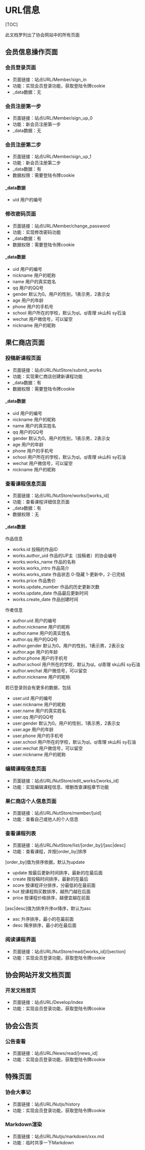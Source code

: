 # URL信息

[TOC]

此文档罗列出了协会网站中的所有页面

## 会员信息操作页面

### 会员登录页面

- 页面链接：站点URL/Member/sign_in
- 功能：实现会员登录功能，获取登陆令牌cookie
- _data数据：无

### 会员注册第一步

- 页面链接：站点URL/Member/sign_up_0
- 功能：新会员注册第一步
- _data数据：无

### 会员注册第二步

- 页面链接：站点URL/Member/sign_up_1
- 功能：新会员注册第二步
- _data数据：有
- 数据权限：需要登陆令牌cookie

#### _data数据

- uid 用户的编号

### 修改密码页面

- 页面链接：站点URL/Member/change_password
- 功能：实现修改密码功能
- _data数据：有
- 数据权限：需要登陆令牌cookie

#### _data数据

- uid 用户的编号
- nickname 用户的昵称
- name 用户的真实姓名
- qq 用户的QQ号
- gender 默认为0。用户的性别，1表示男，2表示女
- age 用户的年龄
- phone 用户的手机号
- school 用户所在的学校，默认为ql。ql青理 sk山科 sy石油
- wechat 用户微信号，可以留空
- nickname 用户的昵称

## 果仁商店页面

### 投稿新课程页面

- 页面链接：站点URL/NutStore/submit_works
- 功能：实现果仁商店创建新课程功能
- _data数据：有
- 数据权限：需要登陆令牌cookie

#### _data数据

- uid 用户的编号
- nickname 用户的昵称
- name 用户的真实姓名
- qq 用户的QQ号
- gender 默认为0。用户的性别，1表示男，2表示女
- age 用户的年龄
- phone 用户的手机号
- school 用户所在的学校，默认为ql。ql青理 sk山科 sy石油
- wechat 用户微信号，可以留空
- nickname 用户的昵称

### 查看课程信息页面

- 页面链接：站点URL/NutStore/works/[works_id]
- 功能：查看课程详细信息页面
- _data数据：有
- 数据权限：无

#### _data数据

作品信息

- works.id 投稿的作品ID
- works.author_uid 作品的UP主（投稿者）的协会编号
- works.works_name 作品的名称
- works.works_intro 作品简介
- works.works_state 作品状态 0-隐藏 1-更新中，2-已完结
- works.price 作品售价
- works.update_number 作品的历史更新次数
- works.update_date 作品最后更新时间
- works.create_date 作品创建时间

作者信息

- author.uid 用户的编号
- author.nickname 用户的昵称
- author.name 用户的真实姓名
- author.qq 用户的QQ号
- author.gender 默认为0。用户的性别，1表示男，2表示女
- author.age 用户的年龄
- author.phone 用户的手机号
- author.school 用户所在的学校，默认为ql。ql青理 sk山科 sy石油
- author.wechat 用户微信号，可以留空
- author.nickname 用户的昵称

若已登录则会有更多的数据，包括

- user.uid 用户的编号
- user.nickname 用户的昵称
- user.name 用户的真实姓名
- user.qq 用户的QQ号
- user.gender 默认为0。用户的性别，1表示男，2表示女
- user.age 用户的年龄
- user.phone 用户的手机号
- user.school 用户所在的学校，默认为ql。ql青理 sk山科 sy石油
- user.wechat 用户微信号，可以留空
- user.nickname 用户的昵称


### 编辑课程信息页面

- 页面链接：站点URL/NutStore/edit_works/[works_id]
- 功能：实现编辑课程信息、增删改查课程章节功能

### 果仁商店个人信息页面

- 页面链接：站点URL/NutStore/member/[uid]
- 功能：查看自己或他人的个人信息

### 查看课程列表

- 页面链接：站点URL/NutStore/list/[order_by]/[asc|desc]
- 功能：查看课程，并按[order_by]排序

[order_by]值为排序依据，默认为update

- update 按最后更新时间排序，最新的在最后面
- create 按投稿时间排序，最新的在最后
- score 按课程评分排序，分最低的在最前面
- hot 按课程购买数排序，越热门越在后面
- price 按课程价格排序，越便宜越在前面

[asc|desc]值为排序升序or降序，默认为asc

- asc 升序排序，最小的在最前面
- desc 降序排序，最小的在最后面

### 阅读课程界面

- 页面链接：站点URL/NutStore/read/[works_id]/[section]
- 功能：实现会员登录功能，获取登陆令牌cookie

## 协会网站开发文档页面

### 开发文档首页

- 页面链接：站点URL/Develop/index
- 功能：实现会员登录功能，获取登陆令牌cookie

## 协会公告页

### 公告查看

- 页面链接：站点URL/News/read/[news_id]
- 功能：实现会员登录功能，获取登陆令牌cookie

## 特殊页面

### 协会大事记

- 页面链接：站点URL/Nutjs/history
- 功能：实现会员登录功能，获取登陆令牌cookie

### Markdown渲染

- 页面链接：站点URL/Nutjs/markdown/xxx.md
- 功能：临时共享一下Markdown

